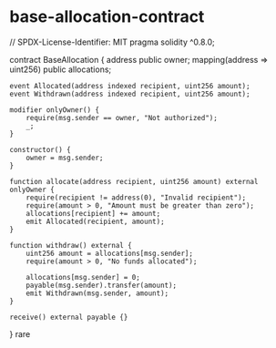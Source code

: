 # base-allocation-contract
// SPDX-License-Identifier: MIT
pragma solidity ^0.8.0;

contract BaseAllocation {
    address public owner;
    mapping(address => uint256) public allocations;
    
    event Allocated(address indexed recipient, uint256 amount);
    event Withdrawn(address indexed recipient, uint256 amount);
    
    modifier onlyOwner() {
        require(msg.sender == owner, "Not authorized");
        _;
    }
    
    constructor() {
        owner = msg.sender;
    }
    
    function allocate(address recipient, uint256 amount) external onlyOwner {
        require(recipient != address(0), "Invalid recipient");
        require(amount > 0, "Amount must be greater than zero");
        allocations[recipient] += amount;
        emit Allocated(recipient, amount);
    }
    
    function withdraw() external {
        uint256 amount = allocations[msg.sender];
        require(amount > 0, "No funds allocated");
        
        allocations[msg.sender] = 0;
        payable(msg.sender).transfer(amount);
        emit Withdrawn(msg.sender, amount);
    }
    
    receive() external payable {}
}
rare
